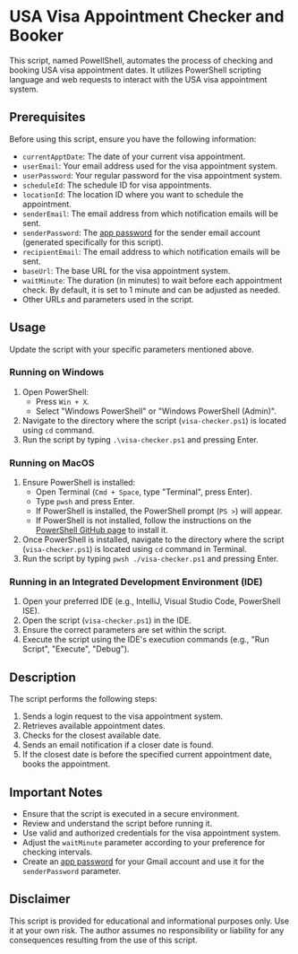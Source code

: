 # USA Visa Appointment Checker and Booker

This script, named PowellShell, automates the process of checking and booking USA visa appointment dates. It utilizes PowerShell scripting language and web requests to interact with the USA visa appointment system.

## Prerequisites

Before using this script, ensure you have the following information:

- `currentApptDate`: The date of your current visa appointment.
- `userEmail`: Your email address used for the visa appointment system.
- `userPassword`: Your regular password for the visa appointment system.
- `scheduleId`: The schedule ID for visa appointments.
- `locationId`: The location ID where you want to schedule the appointment.
- `senderEmail`: The email address from which notification emails will be sent.
- `senderPassword`: The [app password](https://support.google.com/accounts/answer/185833?hl=en) for the sender email account (generated specifically for this script).
- `recipientEmail`: The email address to which notification emails will be sent.
- `baseUrl`: The base URL for the visa appointment system.
- `waitMinute`: The duration (in minutes) to wait before each appointment check. By default, it is set to 1 minute and can be adjusted as needed.
- Other URLs and parameters used in the script.

## Usage

Update the script with your specific parameters mentioned above.

### Running on Windows

1. Open PowerShell:
    - Press `Win + X`.
    - Select "Windows PowerShell" or "Windows PowerShell (Admin)".
2. Navigate to the directory where the script (`visa-checker.ps1`) is located using `cd` command.
3. Run the script by typing `.\visa-checker.ps1` and pressing Enter.

### Running on MacOS

1. Ensure PowerShell is installed:
    - Open Terminal (`Cmd + Space`, type "Terminal", press Enter).
    - Type `pwsh` and press Enter.
    - If PowerShell is installed, the PowerShell prompt (`PS >`) will appear.
    - If PowerShell is not installed, follow the instructions on the [PowerShell GitHub page](https://github.com/PowerShell/PowerShell) to install it.
2. Once PowerShell is installed, navigate to the directory where the script (`visa-checker.ps1`) is located using `cd` command in Terminal.
3. Run the script by typing `pwsh ./visa-checker.ps1` and pressing Enter.

### Running in an Integrated Development Environment (IDE)

1. Open your preferred IDE (e.g., IntelliJ, Visual Studio Code, PowerShell ISE).
2. Open the script (`visa-checker.ps1`) in the IDE.
3. Ensure the correct parameters are set within the script.
4. Execute the script using the IDE's execution commands (e.g., "Run Script", "Execute", "Debug").

## Description

The script performs the following steps:

1. Sends a login request to the visa appointment system.
2. Retrieves available appointment dates.
3. Checks for the closest available date.
4. Sends an email notification if a closer date is found.
5. If the closest date is before the specified current appointment date, books the appointment.

## Important Notes

- Ensure that the script is executed in a secure environment.
- Review and understand the script before running it.
- Use valid and authorized credentials for the visa appointment system.
- Adjust the `waitMinute` parameter according to your preference for checking intervals.
- Create an [app password](https://support.google.com/accounts/answer/185833?hl=en) for your Gmail account and use it for the `senderPassword` parameter.

## Disclaimer

This script is provided for educational and informational purposes only. Use it at your own risk. The author assumes no responsibility or liability for any consequences resulting from the use of this script.

